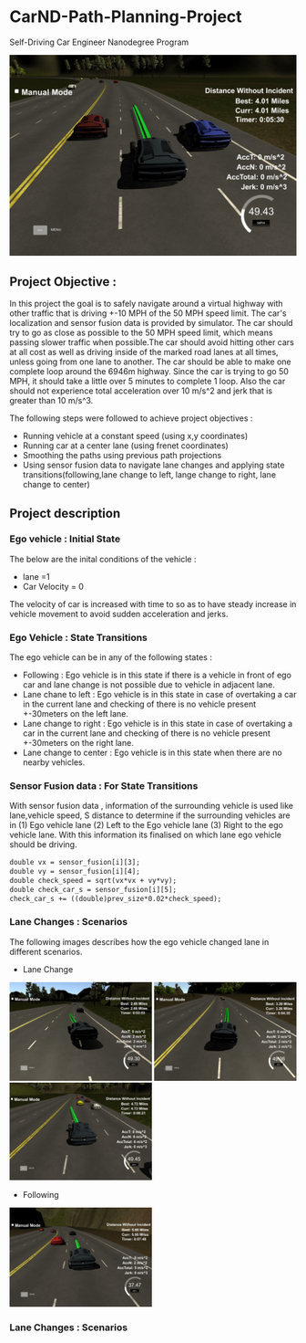 # CarND-Path-Planning-Project
Self-Driving Car Engineer Nanodegree Program

![Simulator Image](./images/midwaydriving.JPG)

## Project Objective :
In this project the goal is to safely navigate around a virtual highway with other traffic that is driving +-10 MPH of the 50 MPH speed limit. The car's localization and sensor fusion data is provided by simulator. The car should try to go as close as possible to the 50 MPH speed limit, which means passing slower traffic when possible.The car should avoid hitting other cars at all cost as well as driving inside of the marked road lanes at all times, unless going from one lane to another. The car should be able to make one complete loop around the 6946m highway. Since the car is trying to go 50 MPH, it should take a little over 5 minutes to complete 1 loop. Also the car should not experience total acceleration over 10 m/s^2 and jerk that is greater than 10 m/s^3.

The following steps were followed to achieve project objectives : 
* Running vehicle at a constant speed (using x,y coordinates) 
* Running car at a center lane (using frenet coordinates)
* Smoothing the paths using previous path projections
* Using sensor fusion data to navigate lane changes and applying state transitions(following,lane change to left, lange change to right, lane change to center)


## Project description

### Ego vehicle : Initial State
The below are the inital conditions of the vehicle :
* lane =1
* Car Velocity = 0

The velocity of car is increased with time to so as to have steady increase in vehicle movement to avoid sudden acceleration and jerks.

### Ego Vehicle : State Transitions
The ego vehicle can be in any of the following states :
* Following : Ego vehicle is in this state if there is a vehicle in front of ego car and lane change is not possible due to vehicle in adjacent lane.
* Lane chane to left : Ego vehicle is in this state in case of overtaking a car in the current lane and checking of there is no vehicle present +-30meters on the left lane. 
* Lane change to right : Ego vehicle is in this state in case of overtaking a car in the current lane and checking of there is no vehicle present +-30meters on the right lane. 
* Lane change to center : Ego vehicle is in this state when there are no nearby vehicles. 

### Sensor Fusion data : For State Transitions
With sensor fusion data , information of the surrounding vehicle is used like lane,vehicle speed, S distance to determine if the surrounding vehicles are in (1) Ego vehicle lane (2) Left to the Ego vehicle lane (3) Right to the ego vehicle lane. With this information its finalised on which lane ego vehicle should be driving.

```
double vx = sensor_fusion[i][3];
double vy = sensor_fusion[i][4];
double check_speed = sqrt(vx*vx + vy*vy);
double check_car_s = sensor_fusion[i][5];
check_car_s += ((double)prev_size*0.02*check_speed);

```

### Lane Changes : Scenarios

The following images describes how the ego vehicle changed lane in different scenarios.

* Lane Change

<img src="images/lanechange.JPG" width="250" alt="Image1" />  <img src="images/lanechangel2r.JPG" width="250" alt="Image1" />  <img src="images/lanechanger2l.JPG" width="250" alt="Image1" /> 


* Following 
<img src="images/following.JPG" width="250" alt="Image1" /> 

### Lane Changes : Scenarios




